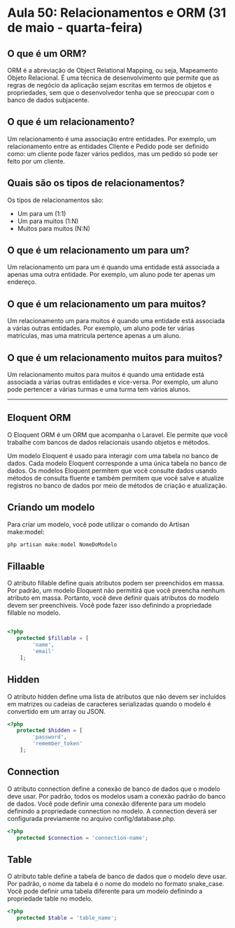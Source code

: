 # Aula 50: Relacionamentos e ORM (31 de maio - quarta-feira)

## O que é um ORM?

ORM é a abreviação de Object Relational Mapping, ou seja, Mapeamento Objeto Relacional. É uma técnica de desenvolvimento que permite que as regras de negócio da aplicação sejam escritas em termos de objetos e propriedades, sem que o desenvolvedor tenha que se preocupar com o banco de dados subjacente.

## O que é um relacionamento?

Um relacionamento é uma associação entre entidades. Por exemplo, um relacionamento entre as entidades Cliente e Pedido pode ser definido como: um cliente pode fazer vários pedidos, mas um pedido só pode ser feito por um cliente.

## Quais são os tipos de relacionamentos?

Os tipos de relacionamentos são:

- Um para um (1:1)
- Um para muitos (1:N)
- Muitos para muitos (N:N)

## O que é um relacionamento um para um?

Um relacionamento um para um é quando uma entidade está associada a apenas uma outra entidade. Por exemplo, um aluno pode ter apenas um endereço.

## O que é um relacionamento um para muitos?

Um relacionamento um para muitos é quando uma entidade está associada a várias outras entidades. 
Por exemplo, um aluno pode ter várias matrículas, mas uma matrícula pertence apenas a um aluno.

## O que é um relacionamento muitos para muitos?

Um relacionamento muitos para muitos é quando uma entidade está associada a várias outras entidades e vice-versa. 
Por exemplo, um aluno pode pertencer a várias turmas e uma turma tem vários alunos.

<hr>

## Eloquent ORM

O Eloquent ORM é um ORM que acompanha o Laravel. Ele permite que você trabalhe com bancos de dados relacionais usando objetos e métodos.

Um modelo Eloquent é usado para interagir com uma tabela no banco de dados. Cada modelo Eloquent corresponde a uma única tabela no banco de dados. Os modelos Eloquent permitem que você consulte dados usando métodos de consulta fluente e também permitem que você salve e atualize registros no banco de dados por meio de métodos de criação e atualização.

## Criando um modelo

Para criar um modelo, você pode utilizar o comando do Artisan make:model:

```php
php artisan make:model NomeDoModelo
```

## Fillaable

O atributo fillable define quais atributos podem ser preenchidos em massa. Por padrão, um modelo Eloquent não permitirá que você preencha nenhum atributo em massa. Portanto, você deve definir quais atributos do modelo devem ser preenchíveis. Você pode fazer isso definindo a propriedade fillable no modelo.

```php

<?php
   protected $fillable = [
        'name',
        'email'
    ];
```

## Hidden

O atributo hidden define uma lista de atributos que não devem ser incluídos em matrizes ou cadeias de caracteres serializadas quando o modelo é convertido em um array ou JSON.

```php
<?php
   protected $hidden = [
        'password',
        'remember_token'
    ];
```

## Connection

O atributo connection define a conexão de banco de dados que o modelo deve usar. Por padrão, todos os modelos usam a conexão padrão do banco de dados. Você pode definir uma conexão diferente para um modelo definindo a propriedade connection no modelo. A connection deverá ser configurada previamente no arquivo config/database.php.

```php
<?php
   protected $connection = 'connection-name';
```

## Table

O atributo table define a tabela de banco de dados que o modelo deve usar. Por padrão, o nome da tabela é o nome do modelo no formato snake_case. Você pode definir uma tabela diferente para um modelo definindo a propriedade table no modelo.

```php
<?php
   protected $table = 'table_name';
```


